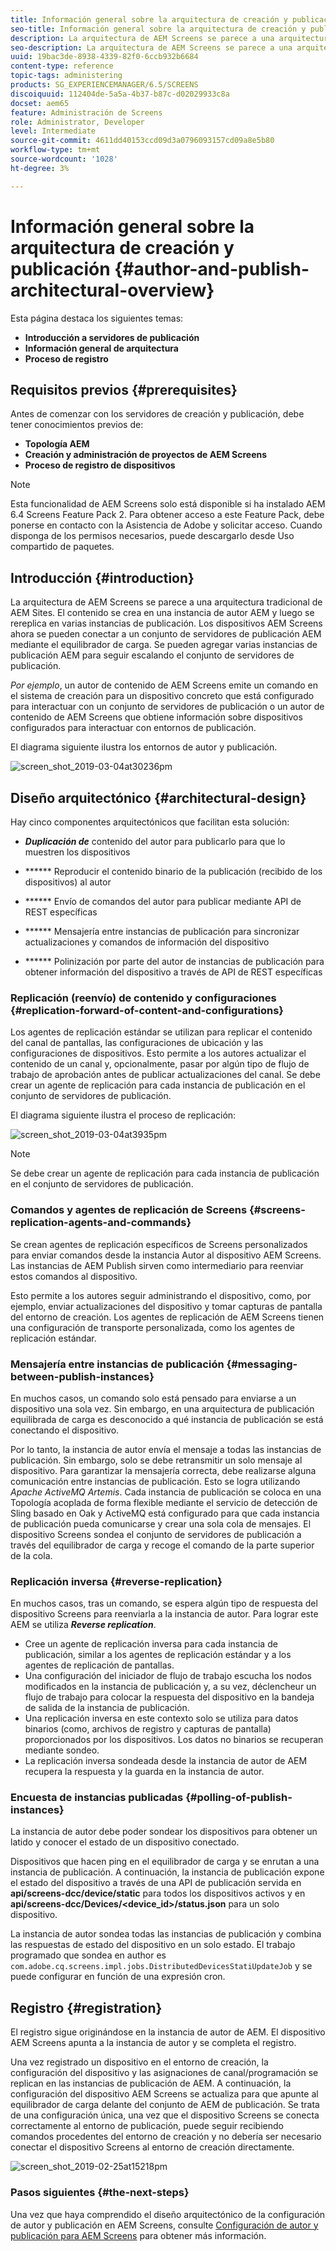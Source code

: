 ```yaml
---
title: Información general sobre la arquitectura de creación y publicación
seo-title: Información general sobre la arquitectura de creación y publicación
description: La arquitectura de AEM Screens se parece a una arquitectura tradicional de AEM Sites. El contenido se crea en una instancia de autor AEM y luego se rereplica en varias instancias de publicación. Siga esta página para obtener más información sobre la arquitectura de autor y publicación.
seo-description: La arquitectura de AEM Screens se parece a una arquitectura tradicional de AEM Sites. El contenido se crea en una instancia de autor AEM y luego se rereplica en varias instancias de publicación. Siga esta página para obtener más información sobre la arquitectura de autor y publicación.
uuid: 19bac3de-8938-4339-82f0-6ccb932b6684
content-type: reference
topic-tags: administering
products: SG_EXPERIENCEMANAGER/6.5/SCREENS
discoiquuid: 112404de-5a5a-4b37-b87c-d02029933c8a
docset: aem65
feature: Administración de Screens
role: Administrator, Developer
level: Intermediate
source-git-commit: 4611dd40153ccd09d3a0796093157cd09a8e5b80
workflow-type: tm+mt
source-wordcount: '1028'
ht-degree: 3%

---
```



# Información general sobre la arquitectura de creación y publicación {#author-and-publish-architectural-overview}

Esta página destaca los siguientes temas:

* **Introducción a servidores de publicación**
* **Información general de arquitectura**
* **Proceso de registro**

## Requisitos previos {#prerequisites}

Antes de comenzar con los servidores de creación y publicación, debe tener conocimientos previos de:

* **Topología AEM**
* **Creación y administración de proyectos de AEM Screens**
* **Proceso de registro de dispositivos**

>[!NOTE]
>
>Esta funcionalidad de AEM Screens solo está disponible si ha instalado AEM 6.4 Screens Feature Pack 2. Para obtener acceso a este Feature Pack, debe ponerse en contacto con la Asistencia de Adobe y solicitar acceso. Cuando disponga de los permisos necesarios, puede descargarlo desde Uso compartido de paquetes.

## Introducción {#introduction}

La arquitectura de AEM Screens se parece a una arquitectura tradicional de AEM Sites. El contenido se crea en una instancia de autor AEM y luego se rereplica en varias instancias de publicación. Los dispositivos AEM Screens ahora se pueden conectar a un conjunto de servidores de publicación AEM mediante el equilibrador de carga. Se pueden agregar varias instancias de publicación AEM para seguir escalando el conjunto de servidores de publicación.

*Por ejemplo*, un autor de contenido de AEM Screens emite un comando en el sistema de creación para un dispositivo concreto que está configurado para interactuar con un conjunto de servidores de publicación o un autor de contenido de AEM Screens que obtiene información sobre dispositivos configurados para interactuar con entornos de publicación.

El diagrama siguiente ilustra los entornos de autor y publicación.

![screen_shot_2019-03-04at30236pm](assets/screen_shot_2019-03-04at30236pm.png)

## Diseño arquitectónico {#architectural-design}

Hay cinco componentes arquitectónicos que facilitan esta solución:

* ***Duplicación de*** contenido del autor para publicarlo para que lo muestren los dispositivos

* ****** Reproducir el contenido binario de la publicación (recibido de los dispositivos) al autor
* ****** Envío de comandos del autor para publicar mediante API de REST específicas
* ****** Mensajería entre instancias de publicación para sincronizar actualizaciones y comandos de información del dispositivo
* ****** Polinización por parte del autor de instancias de publicación para obtener información del dispositivo a través de API de REST específicas

### Replicación (reenvío) de contenido y configuraciones {#replication-forward-of-content-and-configurations}

Los agentes de replicación estándar se utilizan para replicar el contenido del canal de pantallas, las configuraciones de ubicación y las configuraciones de dispositivos. Esto permite a los autores actualizar el contenido de un canal y, opcionalmente, pasar por algún tipo de flujo de trabajo de aprobación antes de publicar actualizaciones del canal. Se debe crear un agente de replicación para cada instancia de publicación en el conjunto de servidores de publicación.

El diagrama siguiente ilustra el proceso de replicación:

![screen_shot_2019-03-04at3935pm](assets/screen_shot_2019-03-04at33935pm.png)

>[!NOTE]
>
>Se debe crear un agente de replicación para cada instancia de publicación en el conjunto de servidores de publicación.

### Comandos y agentes de replicación de Screens {#screens-replication-agents-and-commands}

Se crean agentes de replicación específicos de Screens personalizados para enviar comandos desde la instancia Autor al dispositivo AEM Screens. Las instancias de AEM Publish sirven como intermediario para reenviar estos comandos al dispositivo.

Esto permite a los autores seguir administrando el dispositivo, como, por ejemplo, enviar actualizaciones del dispositivo y tomar capturas de pantalla del entorno de creación. Los agentes de replicación de AEM Screens tienen una configuración de transporte personalizada, como los agentes de replicación estándar.

### Mensajería entre instancias de publicación {#messaging-between-publish-instances}

En muchos casos, un comando solo está pensado para enviarse a un dispositivo una sola vez. Sin embargo, en una arquitectura de publicación equilibrada de carga es desconocido a qué instancia de publicación se está conectando el dispositivo.

Por lo tanto, la instancia de autor envía el mensaje a todas las instancias de publicación. Sin embargo, solo se debe retransmitir un solo mensaje al dispositivo. Para garantizar la mensajería correcta, debe realizarse alguna comunicación entre instancias de publicación. Esto se logra utilizando *Apache ActiveMQ Artemis*. Cada instancia de publicación se coloca en una Topología acoplada de forma flexible mediante el servicio de detección de Sling basado en Oak y ActiveMQ está configurado para que cada instancia de publicación pueda comunicarse y crear una sola cola de mensajes. El dispositivo Screens sondea el conjunto de servidores de publicación a través del equilibrador de carga y recoge el comando de la parte superior de la cola.

### Replicación inversa {#reverse-replication}

En muchos casos, tras un comando, se espera algún tipo de respuesta del dispositivo Screens para reenviarla a la instancia de autor. Para lograr este AEM se utiliza ***Reverse replication***.

* Cree un agente de replicación inversa para cada instancia de publicación, similar a los agentes de replicación estándar y a los agentes de replicación de pantallas.
* Una configuración del iniciador de flujo de trabajo escucha los nodos modificados en la instancia de publicación y, a su vez, déclencheur un flujo de trabajo para colocar la respuesta del dispositivo en la bandeja de salida de la instancia de publicación.
* Una replicación inversa en este contexto solo se utiliza para datos binarios (como, archivos de registro y capturas de pantalla) proporcionados por los dispositivos. Los datos no binarios se recuperan mediante sondeo.
* La replicación inversa sondeada desde la instancia de autor de AEM recupera la respuesta y la guarda en la instancia de autor.

### Encuesta de instancias publicadas {#polling-of-publish-instances}

La instancia de autor debe poder sondear los dispositivos para obtener un latido y conocer el estado de un dispositivo conectado.

Dispositivos que hacen ping en el equilibrador de carga y se enrutan a una instancia de publicación. A continuación, la instancia de publicación expone el estado del dispositivo a través de una API de publicación servida en **api/screens-dcc/device/static** para todos los dispositivos activos y en **api/screens-dcc/Devices/&lt;device_id>/status.json** para un solo dispositivo.

La instancia de autor sondea todas las instancias de publicación y combina las respuestas de estado del dispositivo en un solo estado. El trabajo programado que sondea en author es `com.adobe.cq.screens.impl.jobs.DistributedDevicesStatiUpdateJob` y se puede configurar en función de una expresión cron.

## Registro {#registration}

El registro sigue originándose en la instancia de autor de AEM. El dispositivo AEM Screens apunta a la instancia de autor y se completa el registro.

Una vez registrado un dispositivo en el entorno de creación, la configuración del dispositivo y las asignaciones de canal/programación se replican en las instancias de publicación de AEM. A continuación, la configuración del dispositivo AEM Screens se actualiza para que apunte al equilibrador de carga delante del conjunto de AEM de publicación. Se trata de una configuración única, una vez que el dispositivo Screens se conecta correctamente al entorno de publicación, puede seguir recibiendo comandos procedentes del entorno de creación y no debería ser necesario conectar el dispositivo Screens al entorno de creación directamente.

![screen_shot_2019-02-25at15218pm](assets/screen_shot_2019-02-25at15218pm.png)

### Pasos siguientes {#the-next-steps}

Una vez que haya comprendido el diseño arquitectónico de la configuración de autor y publicación en AEM Screens, consulte [Configuración de autor y publicación para AEM Screens](author-and-publish.md) para obtener más información.
